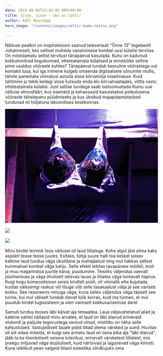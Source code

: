 ```yaml
---
date: 2019-08-08T22:42:09.000+00:00
title: Sisse, sisse – uks on lahti!
author: Adél Müürsepp
hero_image: "/content/images/sefiir-kumu-naitus.png"

---
```

Näituse pealkiri on inspiratsiooni saanud teleseriaali "Õnne 13" tegelaselt Johanneselt, kes sellisel muheda vanainimese kombel uusi külalisi tervitas. On mõeldamatu sellist tervitust tänapäeval kasutada. Kuhu on kadunud kokkuhoidvad kogukonnad, etteteatamata külalised ja ennekõike selline pime usaldus võõraste suhtes? Tänapäeval tundub keeruline võõrastega uut kontakti luua, kui iga inimene kulgeb omaenda digitaalsete sõnumite mullis, tähele panemata võimalusi astuda sisse kõrvalolija maailmasse. Kuid tahtmine ju tekib kedagi sisse kutsuda enda elu kõrvalvaatajaks, võtta vastu etteteatamata külalisi. Just sellise tundega saab iseloomustada Kumu uue näituse atmosfääri, kus esemeid ja kehaosasid kasutatakse peibutusena võõraste tähelepanu püüdmiseks ja kus üksikud majapidamistarbed tunduvad nii hüljatuna lakoonilises keskkonnas.

![](/content/images/kumu-rinnahoidjad.png)

![](/content/images/kumu-keha-lamp.png)

![](/content/images/kumu-laud-liiliatega.png)

Minu kindel lemmik teos näitusel oli laud liiliatega. Kohe algul jäid silma kaks aspekti teose teose juures. Esiteks, tühja suure halli toa keskel seisev katkine laud tundus väga üksildane ja mahajäetud ning mul hakkas sellest kummalisel kombel väga kahju. Selle efekti tekitas tavapärase mööbli, tooli ja muu magamistoa juurde käiva, puudumine. Teiseks väljendus vaevalt püstiseisvas ja väga õhuliselt seisvas lauas ja liiliates väga tuntavalt haprus. Kuigi kogu kompositsioon seisis kindlalt püsti, oli võimalik ette kujutada, kuidas väiksemgi raskus või tõuge viib selle tasakaalust välja ja see variseb kokku. See resoneeris minuga väga, kuna selles väljendus väga täpselt see tunne, kui mul väliselt tundub olevat kõik korras, kuid ma tunnen, et mul puudub kindel tugisüsteem ja olen vaimselt kokkuvarisemise äärel. 

Samuti tundus teoses läbi käivat aja temaatika. Laua väljavahetatud jalad ja katkine sahtel näitasid minu arvates, et laud on läbi elanud erinevaid olukordi ja paljude tegevustega seotud olnud, mistõttu on näha selle kahjustused. Vastupidiselt lauale pidid liiliad olema värsked ja uued. Huvitav oli siit edasi mõelda, et kuigi see armetu laud on üsna pika aja "läbi elanud", jääb ta ka tõenäoliselt seisma tulevikus, erinevalt värsketest liiliatest, mis praegu mõjuvad väga elujõuliselt, kuid närtsivad ja lagunevad väga kiiresti. Kuna isiklikult pean valgeid liiliaid esteetika võrdkujuks oma 